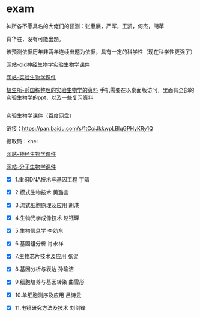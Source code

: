 # exam

神所各不愿具名的大佬们的预测：张惠展，严军，王凯，何杰，胡苹

肖华胜，没有可能出题。

该预测依据历年非两年连续出题为依据，具有一定的科学性（现在科学性更强了）

[网站-old神经生物学实验生物学课件](http://old.ion.ac.cn/chinese/students/kjxx.asp)

[网站-实验生物学课件](http://www.cebsit.cas.cn/yjs/zxpy/kjxz/syswx/)

[植生所-郝国栋整理的实验生物学的资料](http://Nas-3102.quickconnect.cn/d/s/514459095407829205/Yo8dQ48vy4MR5YcjhkDkTaoIJEMdULns-HrKAXuETMgc_)
手机需要在以桌面版访问，里面有全部的实验生物学的ppt，以及一些复习资料

<img anpai.jpeg/>

实验生物学课件（百度网盘）

链接：https://pan.baidu.com/s/1tCoiJkkwpLBlqGPHyKRy1Q 

提取码：khel 

[网站-神经生物学课件](http://www.cebsit.cas.cn/yjs/zxpy/kjxz/sjswx/)

[网站-分子生物学课件](http://www.sibcb.ac.cn/edu/jiaowu.jsp?ntype=1)


- [X] 1.重组DNA技术与基因工程 丁晴
- [X] 2.模式生物技术 黄潞言
- [X] 3.流式细胞原理及应用 胡港
- [X] 4.生物光学成像技术 赵钰琛
- [X] 5.生物信息学 李効东
- [X] 6.基因组分析 肖永祥
- [X] 7.生物芯片技术及应用 张贺
- [X] 8.基因分析与表达 孙瑜洁
- [X] 9.细胞培养与基因转染 曲雪彤
- [X] 10.单细胞测序及应用 吕诗云
- [X] 11.电镜研究方法及技术 刘剑锋

